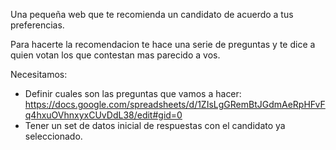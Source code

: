 Una pequeña web que te recomienda un candidato de acuerdo a tus preferencias. 

Para hacerte la recomendacion te hace una serie de preguntas y te dice a quien votan los que contestan mas parecido a vos.

Necesitamos:

* Definir cuales son las preguntas que vamos a hacer: https://docs.google.com/spreadsheets/d/1ZIsLgGRemBtJGdmAeRpHFvFq4hxuOVhnxyxCUvDdL38/edit#gid=0
* Tener un set de datos inicial de respuestas con el candidato ya seleccionado.
